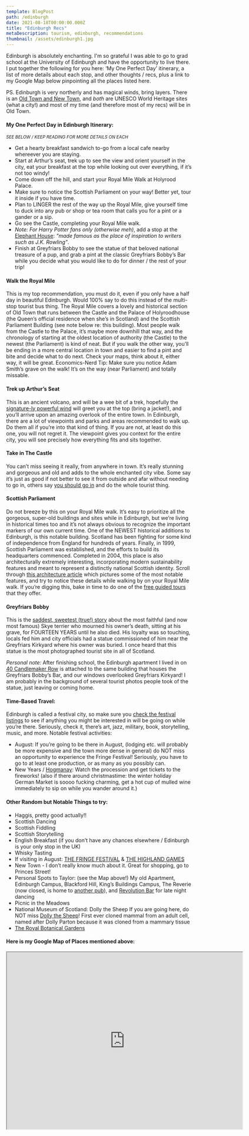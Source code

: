```yaml
---
template: BlogPost
path: /edinburgh
date: 2021-08-18T00:00:00.000Z
title: "Edinburgh Recs"
metaDescription: tourism, edinburgh, recommendations
thumbnail: /assets/edinburgh1.jpg
---
```


Edinburgh is absolutely enchanting. I'm so grateful I was able to go to grad school at the University of Edinburgh and have the opportunity to live there. I put together the following for you here: ‘My One Perfect Day’ itinerary, a list of more details about each stop, and other thoughts / recs, plus a link to my Google Map below pinpointing all the places listed here.

PS. Edinburgh is very northerly and has magical winds, bring layers. There is an <a href="https://theculturetrip.com/europe/united-kingdom/scotland/articles/should-you-stay-in-edinburghs-old-town-or-new-town/" target="_blank">Old Town and New Town</a>, and _both_ are UNESCO World Heritage sites (what a city!) and most of my time (and therefore most of my recs) will be in Old Town.

#### My One Perfect Day in Edinburgh Itinerary:

_<small>SEE BELOW / KEEP READING FOR MORE DETAILS ON EACH</small>_

- Get a hearty breakfast sandwich to-go from a local cafe nearby whereever you are staying.
- Start at Arthur’s seat, trek up to see the view and orient yourself in the city, eat your breakfast at the top while looking out over everything, if it’s not too windy!
- Come down off the hill, and start your Royal Mile Walk at Holyrood Palace.
- Make sure to notice the Scottish Parliament on your way! Better yet, tour it inside if you have time.
- Plan to LINGER the rest of the way up the Royal Mile, give yourself time to duck into any pub or shop or tea room that calls you for a pint or a gander or a sip.
- Go see the Castle, completing your Royal Mile walk.
- _Note: For Harry Potter fans only (otherwise meh)_, add a stop at the <a href="https://elephanthouse.biz/" target="_blank">Elephant House</a>: _"made famous as the place of inspiration to writers such as J.K. Rowling"_.
- Finish at Greyfriars Bobby to see the statue of that beloved national treasure of a pup, and grab a pint at the classic Greyfriars Bobby’s Bar while you decide what you would like to do for dinner / the rest of your trip!

#### Walk the Royal Mile

This is my top recommendation, you must do it, even if you only have a half day in beautiful Edinburgh. Would 100% say to do this instead of the multi-stop tourist bus thing. The Royal Mile covers a lovely and historical section of Old Town that runs between the Castle and the Palace of Holyroodhouse (the Queen’s official residence when she’s in Scotland) and the Scottish Parliament Building (see note below re: this building). Most people walk from the Castle to the Palace, it’s maybe more downhill that way, and the chronology of starting at the oldest location of authority (the Castle) to the newest (the Parliament) is kind of neat. But if you walk the other way, you’ll be ending in a more central location in town and easier to find a pint and bite and decide what to do next. Check your maps, think about it, either way, it will be great. Economics-Nerd Tip: Make sure you notice Adam Smith’s grave on the walk! It’s on the way (near Parliament) and totally missable.

#### Trek up Arthur’s Seat

This is an ancient volcano, and will be a wee bit of a trek, hopefully the <a href="https://www.youtube.com/watch?v=CINenhk__X8&ab_channel=wastingtimetay" target="_blank">signature-ly powerful wind</a> will greet you at the top (bring a jacket!), and you’ll arrive upon an amazing overlook of the entire town. In Edinburgh, there are a lot of viewpoints and parks and areas recommended to walk up. Do them all if you’re into that kind of thing. If you are not, at least do this one, you will not regret it. The viewpoint gives you context for the entire city, you will see precisely how everything fits and sits together.

#### Take in The Castle

You can’t miss seeing it really, from anywhere in town. It’s really stunning and gorgeous and old and adds to the whole enchanted city vibe. Some say it’s just as good if not better to see it from outside and afar without needing to go in, others say <a href="https://www.edinburghcastle.scot/" target="_blank">you should go in</a> and do the whole tourist thing.

#### Scottish Parliament

Do not breeze by this on your Royal Mile walk. It’s easy to prioritize all the gorgeous, super-old buildings and sites while in Edinburgh, but we’re living in historical times too and it’s not always obvious to recognize the important markers of our own current time. One of the NEWEST historical additions to Edinburgh, is this notable building. Scotland has been fighting for some kind of independence from England for hundreds of years. Finally, in 1999, Scottish Parliament was established, and the efforts to build its headquarters commenced. Completed in 2004, this place is also architecturally extremely interesting, incorporating modern sustainability features and meant to represent a distinctly national Scottish identity. Scroll through <a href="https://www.archdaily.com/111869/ad-classics-the-scottish-parliament-enric-miralles" target="_blank">this architecture article</a> which pictures some of the most notable features, and try to notice these details while walking by on your Royal Mile walk. If you’re digging this, bake in time to do one of the <a href="https://www.parliament.scot/visit" target="_blank">free guided tours</a> that they offer.

#### Greyfriars Bobby

This is the <a href="https://scotlandwelcomesyou.com/greyfriars-bobby/" target="_blank">saddest, sweetest (true!) story</a> about the most faithful (and now most famous) Skye terrier who mourned his owner’s death, sitting at his grave, for FOURTEEN YEARS until he also died. His loyalty was so touching, locals fed him and city officials had a statue commissioned of him near the Greyfriars Kirkyard where his owner was buried. I once heard that this statue is the most photographed tourist site in all of Scotland.

_Personal note:_ After finishing school, the Edinburgh apartment I lived in on <a href="https://www.google.com/maps/place/Finance+Office,+40+Candlemaker+Row,+Edinburgh+EH1+2QE,+UK/@55.9470597,-3.191565,3a,75y,211.53h,90.26t/data=!3m7!1e1!3m5!1sm3wZtdey7OXea4iUICJAig!2e0!6shttps:%2F%2Fstreetviewpixels-pa.googleapis.com%2Fv1%2Fthumbnail%3Fpanoid%3Dm3wZtdey7OXea4iUICJAig%26cb_client%3Dsearch.gws-prod.gps%26w%3D86%26h%3D86%26yaw%3D215.18576%26pitch%3D0%26thumbfov%3D100!7i16384!8i8192!4m5!3m4!1s0x4887c79b2c0df669:0x673879496453a48e!8m2!3d55.9469904!4d-3.1916951" target="_blank">40 Candlemaker Row</a> is attached to the same building that houses the Greyfriars Bobby’s Bar, and our windows overlooked Greyfriars Kirkyard! I am probably in the background of several tourist photos people took of the statue, just leaving or coming home.

#### Time-Based Travel:

Edinburgh is called a festival city, so make sure you <a href="https://www.edinburghfestivalcity.com/" target="_blank">check the festival listings</a> to see if anything you might be interested in will be going on while you’re there. Seriously, check it, there’s art, jazz, military, book, storytelling, music, and more. Notable festival activities:

- August: If you’re going to be there in August, (lodging etc. will probably be more expensive and the town more dense in general) do NOT miss an opportunity to experience the Fringe Festival! Seriously, you have to go to at least one production, or as many as you possibly can.
- New Years / <a href="https://www.edinburghshogmanay.com/" target="_blank">Hogmanay</a>: Watch the procession and get tickets to the fireworks! (also if there around christmastime: the winter holiday German Market is soooo fucking charming, get a hot cup of mulled wine immediately to sip on while you wander around it.)

#### Other Random but Notable Things to try:

- Haggis, pretty good actually!!
- Scottish Dancing
- Scottish Fiddling
- Scottish Storytelling
- English Breakfast (if you don’t have any chances elsewhere / Edinburgh is your only stop in the UK)
- Whisky Tasting
- If visiting in August: <a href="https://www.edfringe.com/" target="_blank">THE FRINGE FESTIVAL</a> & <a href="https://highlandgames.com/festival-information/" target="_blank">THE HIGHLAND GAMES</a>
- New Town - I don’t really know much about it. Great for shopping, go to Princes Street!
- Personal Spots to Taylor: (see the Map above!) My old Apartment, Edinburgh Campus, Blackford Hill, King’s Buildings Campus, The Reverie (now closed, is home to <a href="https://www.southpour.co.uk/" target="_blank">another pub</a>), and <a href="​​https://www.revolution-bars.co.uk/bar/edinburgh" target="_blank">Revolution Bar</a> for late night dancing
- Picnic in the Meadows
- National Museum of Scotland: Dolly the Sheep If you are going here, do NOT miss <a href="https://www.nms.ac.uk/explore-our-collections/stories/natural-sciences/dolly-the-sheep/" target="_blank">Dolly the Sheep</a>! First ever cloned mammal from an adult cell, named after Dolly Parton because it was cloned from a mammary tissue
- <a href="https://www.rbge.org.uk/visit/" target="_blank">The Royal Botanical Gardens</a>

#### Here is my Google Map of Places mentioned above:

<iframe src="https://www.google.com/maps/d/u/1/embed?mid=1nDKipgw6f4wv-9I4eY9qO_PlWq99GB2G" width="640" height="480"></iframe>
